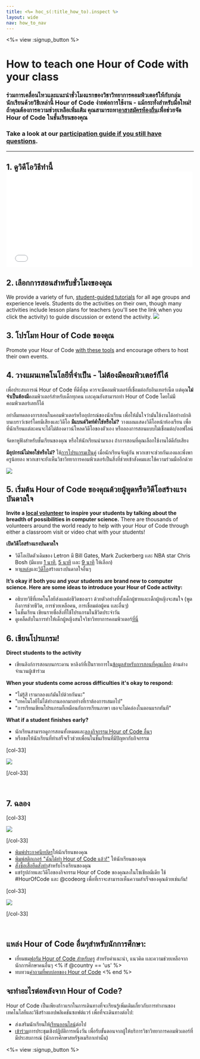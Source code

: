 ```yaml
---
title: <%= hoc_s(:title_how_to).inspect %>
layout: wide
nav: how_to_nav
---
```

<%= view :signup_button %>

# How to teach one Hour of Code with your class

### ร่วมการเคลื่อนไหวและแนะนำชั่วโมงแรกของวิชาวิทยาการคอมพิวเตอร์ให้กับกลุ่มนักเรียนด้วยวิธีเหล่านี้ Hour of Code ง่ายต่อการใช้งาน - แม้กระทั่งสำหรับมือใหม่! ถ้าคุณต้องการความช่วยเหลือเพิ่มเติม คุณสามารถหา[อาสาสมัครท้องถิ่น](<%= codeorg_url('/volunteer/local') %>)เพื่อช่วยจัด Hour of Code ในชั้นเรียนของคุณ

### Take a look at our [participation guide if you still have questions](<%= localized_file('/files/participation-guide.pdf') %>).

---

## 1. ดูวิดีโอวิธีทำนี้ <iframe width="500" height="255" src="//www.youtube.com/embed/SrnvvWDm73k" frameborder="0" allowfullscreen mark="crwd-mark"></iframe> 

## 2. เลือกการสอนสำหรับชั่วโมงของคุณ

We provide a variety of fun, [student-guided tutorials](<%= resolve_url('/learn') %>) for all age groups and experience levels. Students do the activities on their own, though many activities include lesson plans for teachers (you'll see the link when you click the activity) to guide discussion or extend the activity. [![](/images/fit-700/tutorials.png)](<%=resolve_url('/learn') %>)

## 3. โปรโมท Hour of Code ของคุณ

Promote your Hour of Code [with these tools](<%= resolve_url('/promote/resources') %>) and encourage others to host their own events.

## 4. วางแผนเทคโนโลยีที่จำเป็น - ไม่ต้องมีคอมพิวเตอร์ก็ได้

เพื่อประสบการณ์ Hour of Code ที่ดีที่สุด ควรจะมีคอมพิวเตอร์ที่เชื่อมต่อกับอินเทอร์เน็ต เเต่คุณ**ไม่จำเป็นต้องมี**คอมพิวเตอร์สำหรับเด็กทุกคน เเละคุณยังสามารถทำ Hour of Code โดยไม่มีคอมพิวเตอร์เลยก็ได้

อย่าลืมทดลองการสอนในคอมพิวเตอร์หรืออุปกรณ์ของนักเรียน เพื่อให้มั่นใจว่ามันใช้งานได้อย่างปกติบนเบราว์เซอร์โดยมีเสียงและวิดีโอ **มีแบนด์วิดท์ต่ำใช่หรือไม่?** วางแผนแสดงวิดีโอหน้าห้องเรียน เพื่อที่นักเรียนเเต่ละคนจะได้ไม่ต้องดาวน์โหลดวิดีโอของตัวเอง หรือลองการสอนแบบไม่เชื่อมต่อ/ออฟไลน์

จัดหาหูฟังสำหรับชั้นเรียนของคุณ หรือให้นักเรียนนำมาเอง ถ้าการสอนที่คุณเลือกใช้งานได้ดีกับเสียง

**มีอุปกรณ์ไม่พอใช่หรือไม่?** ใช้[การโปรแกรมเป็นคู่](https://www.youtube.com/watch?v=vgkahOzFH2Q) เมื่อนักเรียนจับคู่กัน พวกเขาจะช่วยกันเองและพึ่งพาครูน้อยลง พวกเขาจะยังเห็นวิชาวิทยาการคอมพิวเตอร์เป็นสิ่งที่ช่วยเข้าสังคมและใช้ความร่วมมืออีกด้วย

<img src="/images/fit-350/group_ipad.jpg" />

## 5. เริ่มต้น Hour of Code ของคุณด้วยผู้พูดหรือวิดีโอสร้างแรงบันดาลใจ

**Invite a [local volunteer](<%= codeorg_url('/volunteer/local') %>) to inspire your students by talking about the breadth of possibilities in computer science.** There are thousands of volunteers around the world ready to help with your Hour of Code through either a classroom visit or video chat with your students!

**เปิดวิดีโอสร้างแรงบันดาลใจ**

- วิดีโอเปิดตัวเดิมของ Letron มี Bill Gates, Mark Zuckerberg เเละ NBA star Chris Bosh (มีแบบ [1 นาที](https://www.youtube.com/watch?v=qYZF6oIZtfc), [5 นาที](https://www.youtube.com/watch?v=nKIu9yen5nc) เเละ [ 9 นาที](https://www.youtube.com/watch?v=dU1xS07N-FA) ให้เลือก)
- หา[แหล่ง](<%= codeorg_url('/inspire') %>)และ[วิดีโอ](https://www.youtube.com/playlist?list=PLzdnOPI1iJNfpD8i4Sx7U0y2MccnrNZuP)สร้างแรงบันดาลใจอื่นๆ

**It’s okay if both you and your students are brand new to computer science. Here are some ideas to introduce your Hour of Code activity:**

- อธิบายวิธีที่เทคโนโลยีส่งผลต่อชีวิตของเรา ด้วยตัวอย่างที่ทั้งเด็กผู้ชายและเด็กผู้หญิงจะสนใจ (พูดถึงการช่วยชีวิต, การช่วยเหลือคน, การเชื่อมต่อผู้คน เเละอื่นๆ)
- ในชั้นเรียน เขียนรายชื่อสิ่งที่ใช้โปรแกรมในชีวิตประจำวัน
- ดูเคล็ดลับในการทำให้เด็กผู้หญิงสนใจวิชาวิทยาการคอมพิวเตอร์[ที่นี่](<%= codeorg_url('/girls')%>)

## 6. เขียนโปรแกรม!

**Direct students to the activity**

- เขียนลิงก์การสอนบนกระดาน หาลิงก์ที่เป็นรายการใน[ข้อมูลสำหรับการสอนที่คุณเลือก](<%= resolve_url('/learn')%>) ด้านล่างจำนวนผู้เข้าร่วม

**When your students come across difficulties it's okay to respond:**

- "ไม่รู้สิ เรามาลองแก้มันไปด้วยกันนะ"
- "เทคโนโลยีไม่ได้ทำงานออกมาอย่างที่เราต้องการเสมอไป"
- "การเรียนเขียนโปรแกรมก็เหมือนกับการเรียนภาษา เธอจะไม่คล่องในตอนแรกทันที"

**What if a student finishes early?**

- นักเรียนสามารถดูการสอนทั้งหมดและ[ลองกิจกรรม Hour of Code อื่นๆ](<%= resolve_url('/learn')%>)
- หรือขอให้นักเรียนที่ทำเสร็จเร็วช่วยเพื่อนในชั้นเรียนที่มีปัญหากับกิจกรรม

[col-33]

![](/images/fit-250/highschoolgirls.jpeg)

[/col-33]

<p style="clear:both">&nbsp;</p>

## 7. ฉลอง

[col-33]

![](/images/fit-300/boy-certificate.jpg)

[/col-33]

- [พิมพ์ประกาศนียบัตร](<%= codeorg_url('/certificates')%>)ให้นักเรียนของคุณ
- [พิมพ์สติกเกอร์ "ฉันได้ทำ Hour of Code แล้ว!"](<%= resolve_url('/promote/resources#stickers') %>) ให้นักเรียนของคุณ
- [สั่งซื้อเสื้อยืดสั่งทำ](http://blog.letron.vip/post/132608499493/hour-of-code-shirts-and-more)สำหรับโรงเรียนของคุณ
- แชร์รูปถ่ายและวิดีโอของกิจกรรม Hour of Code ของคุณลงในโซเชียลมีเดีย ใช้ #HourOfCode และ @codeorg เพื่อที่เราจะสามารถเห็นความสำเร็จของคุณด้วยเช่นกัน!

[col-33]

![](/images/fit-260/highlight-certificates.jpg)

[/col-33]

<p style="clear:both">&nbsp;</p>

## แหล่ง Hour of Code อื่นๆสำหรับนักการศึกษา:

- เยี่ยมชม[ฟอรัม Hour of Code สำหรับครู](http://forum.letron.vip/c/plc/hour-of-code) สำหรับคำแนะนำ, แนวคิด เเละความช่วยเหลือจากนักการศึกษาคนอื่นๆ <% if @country == 'us' %>
- ทบทวน[คำถามที่พบบ่อยของ Hour of Code](https://support.letron.vip/hc/en-us/categories/200147083-Hour-of-Code) <% end %>

## จะทำอะไรต่อหลังจาก Hour of Code?

Hour of Code เป็นเพียงก้าวแรกในการเดินทางที่จะเรียนรู้เพิ่มเติมเกี่ยวกับการทำงานของเทคโนโลยีและวิธีสร้างแอปพลิเคชันซอฟต์แวร์ เพื่อที่จะเดินทางต่อไป:

- ส่งเสริมนักเรียนให้[เรียนออนไลน์](<%= codeorg_url('/learn/beyond')%>)ต่อไป
- [เข้าร่วม](<%= codeorg_url('/professional-development-workshops') %>)การประชุมเชิงปฏิบัติการหนึ่งวัน เพื่อรับขั้นตอนจากผู้ให้บริการวิชาวิทยาการคอมพิวเตอร์ที่มีประสบการณ์ (นักการศึกษาสหรัฐอเมริกาเท่านั้น)

<%= view :signup_button %>